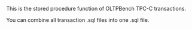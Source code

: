 This is the stored procedure function of OLTPBench TPC-C transactions.

You can combine all transaction .sql files into one .sql file.
